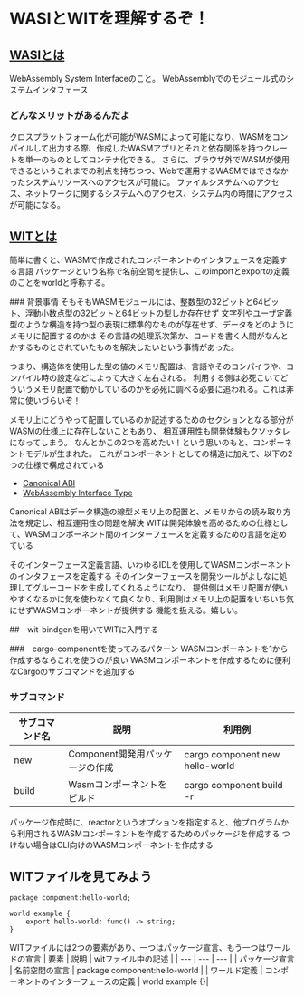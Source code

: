 # WASIとWITを理解するぞ！

## [WASIとは](https://wasmbyexample.dev/examples/wasi-introduction/wasi-introduction.all.en-us.html)

WebAssembly System Interfaceのこと。
WebAssemblyでのモジュール式のシステムインタフェース

### どんなメリットがあるんだよ
クロスプラットフォーム化が可能がWASMによって可能になり、WASMをコンパイルして出力する際、作成したWASMアプリとそれと依存関係を持つクレートを単一のものとしてコンテナ化できる。
さらに、ブラウザ外でWASMが使用できるというこれまでの利点を持ちつつ、Webで運用するWASMではできなかったシステムリソースへのアクセスが可能に。
ファイルシステムへのアクセス、ネットワークに関するシステムへのアクセス、システム内の時間にアクセスが可能になる。

## [WITとは](https://zenn.dev/chikoski/articles/webassembly-interface-type-101)
簡単に書くと、WASMで作成されたコンポーネントのインタフェースを定義する言語
パッケージという名称で名前空間を提供し、このimportとexportの定義のことをworldと呼称する。

#️## 背景事情
そもそもWASMモジュールには、整数型の32ビットと64ビット、浮動小数点型の32ビットと64ビットの型しか存在せず
文字列やユーザ定義型のような構造を持つ型の表現に標準的なものが存在せず、データをどのようにメモリに配置するのかは
その言語の処理系次第か、コードを書く人間がなんとかするものとされていたものを解決したいという事情があった。

つまり、構造体を使用した型の値のメモリ配置は、言語やそのコンパイラや、コンパイル時の設定などによって大きく左右される。
利用する側は必死こいてどういうメモリ配置で動かしているのかを必死に調べる必要に追われる。これは非常に使いづらいぞ！

メモリ上にどうやって配置しているのか記述するためのセクションとなる部分がWASMの仕様上に存在しないこともあり、
相互運用性も開発体験もクソッタレになってしまう。
なんとかこの2つを高めたい！という思いのもと、コンポーネントモデルが生まれた。
これがコンポーネントとしての構造に加えて、以下の2つの仕様で構成されている

- [Canonical ABI](https://github.com/WebAssembly/component-model/blob/main/design/mvp/CanonicalABI.md)
- [WebAssembly Interface Type](https://github.com/WebAssembly/component-model/blob/main/design/mvp/WIT.md)

Canonical ABIはデータ構造の線型メモリ上の配置と、メモリからの読み取り方法を規定し、相互運用性の問題を解決
WITは開発体験を高めるための仕様として、WASMコンポーネント間のインターフェースを定義するための言語を定めている

そのインターフェース定義言語、いわゆるIDLを使用してWASMコンポーネントのインタフェースを定義する
そのインターフェースを開発ツールがよしなに処理してグルーコードを生成してくれるようになり、
提供側はメモリ配置が使いやすくなるかに気を使わなくて良くなり、利用側はメモリ上の配置をいちいち気にせずWASMコンポーネントが提供する
機能を扱える。嬉しい。

##　wit-bindgenを用いてWITに入門する

###　cargo-componentを使ってみるパターン
WASMコンポーネントを1から作成するならこれを使うのが良い
WASMコンポーネントを作成するために便利なCargoのサブコマンドを追加する

### サブコマンド
| サブコマンド名 | 説明 | 利用例 |
| --- | --- | --- |
| new | Component開発用パッケージの作成 | cargo component new hello-world |
| build | Wasmコンポーネントをビルド | cargo component build -r |

パッケージ作成時に、reactorというオプションを指定すると、他プログラムから利用されるWASMコンポーネントを作成するためのパッケージを作成する
つけない場合はCLI向けのWASMコンポーネントを作成する

## WITファイルを見てみよう
```wit
package component:hello-world;

world example {
    export hello-world: func() -> string;
}
```

WITファイルには2つの要素があり、一つはパッケージ宣言、もう一つはワールドの宣言
| 要素 | 説明 | witファイル中の記述 |
| --- | --- | --- |
| パッケージ宣言 | 名前空間の宣言 | package component:hello-world |
| ワールド定義 | コンポーネントのインターフェースの定義 | world example {}|

